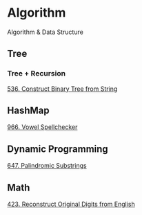 # Algorithm
Algorithm & Data Structure

## Tree
### Tree + Recursion
[536. Construct Binary Tree from String](https://github.com/catling33/Algorithm/blob/master/Tree/TreeFromString.java)

## HashMap
[966. Vowel Spellchecker](https://github.com/catling33/Algorithm/blob/master/HashMap/VowelSpellchecker.java)

## Dynamic Programming
[647. Palindromic Substrings](https://github.com/catling33/Algorithm/blob/master/DynamicProgramming/PalindromicSubstrings.java)

## Math
[423. Reconstruct Original Digits from English](https://github.com/catling33/Algorithm/blob/master/Math/OriginalDigits.java)
